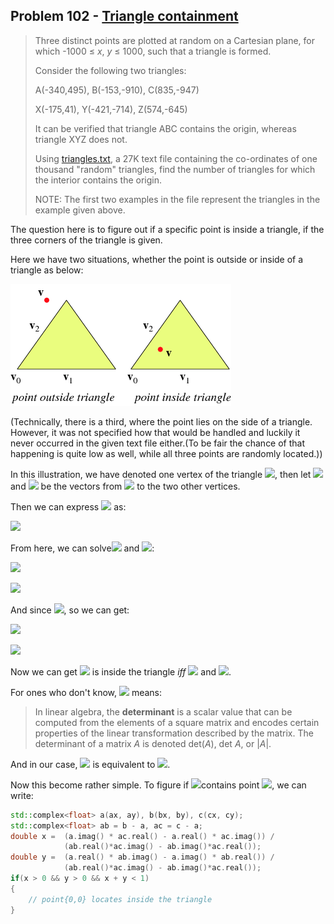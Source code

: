 ## Problem 102 - [Triangle containment](https://projecteuler.net/problem=102)

>   Three distinct points are plotted at random on a Cartesian plane, for which -1000 ≤ *x*, *y* ≤ 1000, such that a triangle is formed.
>
>   Consider the following two triangles:
>
>   A(-340,495), B(-153,-910), C(835,-947)
>
>   X(-175,41), Y(-421,-714), Z(574,-645)
>
>   It can be verified that triangle ABC contains the origin, whereas triangle XYZ does not.
>
>   Using [triangles.txt](https://projecteuler.net/project/resources/p102_triangles.txt), a 27K text file containing the co-ordinates of one thousand "random" triangles, find the number of triangles for which the interior contains the origin.
>
>   NOTE: The first two examples in the file represent the triangles in the example given above.

The question here is to figure out if a specific point is inside a triangle, if the three corners of the triangle is given.

Here we have two situations, whether the point is outside or inside of a triangle as below:

![PointInsideTriangle](PointInsideTriangle.gif)

(Technically, there is a third, where the point lies on the side of a triangle. However, it was not specified how that would be handled and luckily it never occurred in the given text file either.(To be fair the chance of that happening is quite low as well, while all three points are randomly located.))

In this illustration, we have denoted one vertex of the triangle ![ ](https://render.githubusercontent.com/render/math?math=V_{0}), then let ![ ](https://render.githubusercontent.com/render/math?math=V_{1}) and ![ ](https://render.githubusercontent.com/render/math?math=V_{2}) be the vectors from ![ ](https://render.githubusercontent.com/render/math?math=V_{0}) to the two other vertices.

Then we can express ![ ](https://render.githubusercontent.com/render/math?math=V) as:

![ ](https://render.githubusercontent.com/render/math?math=V=V_0%2Bx%20\cdot%20V_1%2By%20\cdot%20V_2)

From here, we can solve![](https://render.githubusercontent.com/render/math?math=x) and ![](https://render.githubusercontent.com/render/math?math=y):

![](https://render.githubusercontent.com/render/math?math=x%20=%20\frac{\det(VV_2)-\det(V_0V_2)}{\det(V_1V_2)})

![](https://render.githubusercontent.com/render/math?math=y%20=%20-\frac{\det(VV_1)-\det(V_0V_1)}{\det(V_1V_2)})

And since ![](https://render.githubusercontent.com/render/math?math=V%20=%20\{0,%200\}), so we can get:



![](https://render.githubusercontent.com/render/math?math=x%20=%20-\frac{\det(V_0V_2)}{\det(V_1V_2)})

![](https://render.githubusercontent.com/render/math?math=y%20=%20\frac{\det(V_0V_1)}{\det(V_1V_2)})

Now we can get ![](https://render.githubusercontent.com/render/math?math=V) is inside the triangle *iff* ![](https://render.githubusercontent.com/render/math?math=x,%20y>0) and ![](https://render.githubusercontent.com/render/math?math=a%20%2Bb<1).

For ones who don't know, ![](https://render.githubusercontent.com/render/math?math=\det) means:

>   In linear algebra, the **determinant** is a scalar value that can be computed from the elements of a square matrix and encodes certain properties of the linear transformation described by the matrix. The determinant of a matrix *A* is denoted det(*A*), det *A*, or |*A*|.

And in our case, ![](https://render.githubusercontent.com/render/math?math=\det(V_0V_2)) is equivalent to ![](https://render.githubusercontent.com/render/math?math=V_{0_x}\cdot%20V_{2_y}%20-%20V_{0_y}\cdot%20V_{2_x}).

Now this become rather simple. To figure if ![](https://render.githubusercontent.com/render/math?math=\triangle%20ABC)contains point ![](https://render.githubusercontent.com/render/math?math=\{0,%200\}), we can write:

```cpp
std::complex<float> a(ax, ay), b(bx, by), c(cx, cy);
std::complex<float> ab = b - a, ac = c - a;
double x = 	(a.imag() * ac.real() - a.real() * ac.imag()) /
    		(ab.real()*ac.imag() - ab.imag()*ac.real());
double y = 	(a.real() * ab.imag() - a.imag() * ab.real()) /
    		(ab.real()*ac.imag() - ab.imag()*ac.real());
if(x > 0 && y > 0 && x + y < 1)
{
    // point{0,0} locates inside the triangle
}
```


